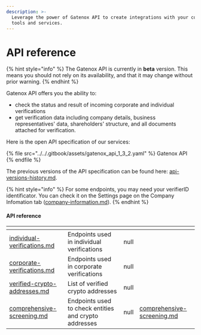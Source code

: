 ```yaml
---
description: >-
  Leverage the power of Gatenox API to create integrations with your company's
  tools and services.
---
```


# API reference

{% hint style="info" %}
The Gatenox API is currently in **beta** version. This means you should not rely on its availability, and that it may change without prior warning.
{% endhint %}

Gatenox API offers you the ability to:

* check the status and result of incoming corporate and individual verifications
* get verification data including company details, business representatives' data, shareholders' structure, and all documents attached for verification.

Here is the open API specification of our services:

{% file src="../../.gitbook/assets/gatenox_api_1_3_2.yaml" %}
Gatenox API
{% endfile %}

The previous versions of the API specification can be found here: [api-versions-history.md](api-versions-history.md "mention").

{% hint style="info" %}
For some endpoints, you may need your verifierID identificator. You can check it on the Settings page on the Company Infomation tab ([company-information.md](../../general-settings/company-information.md "mention")).
{% endhint %}

#### API reference

<table data-card-size="large" data-view="cards"><thead><tr><th data-type="content-ref"></th><th></th><th data-hidden data-type="rating" data-max="5"></th><th data-hidden data-card-target data-type="content-ref"></th></tr></thead><tbody><tr><td><a href="individual-verifications.md">individual-verifications.md</a></td><td>Endpoints used in individual verifications</td><td>null</td><td></td></tr><tr><td><a href="corporate-verifications.md">corporate-verifications.md</a></td><td>Endpoints used in corporate verifications</td><td>null</td><td></td></tr><tr><td><a href="verified-crypto-addresses.md">verified-crypto-addresses.md</a></td><td>List of verified crypto addresses</td><td>null</td><td></td></tr><tr><td><a href="comprehensive-screening.md">comprehensive-screening.md</a></td><td>Endpoints used to check entities and crypto addresses</td><td>null</td><td><a href="comprehensive-screening.md">comprehensive-screening.md</a></td></tr></tbody></table>

